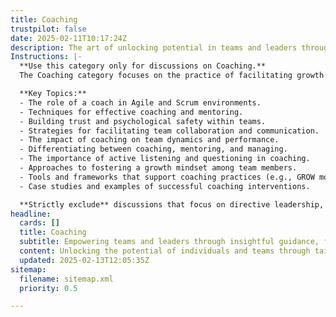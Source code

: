 ```yaml
---
title: Coaching
trustpilot: false
date: 2025-02-11T10:17:24Z
description: The art of unlocking potential in teams and leaders through guidance rather than directives.
Instructions: |-
  **Use this category only for discussions on Coaching.**  
  The Coaching category focuses on the practice of facilitating growth and development within teams and individuals by providing guidance, support, and feedback rather than issuing commands or directives. It emphasises the importance of fostering an environment where team members can unlock their potential, enhance their skills, and improve their performance through collaborative learning and self-discovery.

  **Key Topics:**
  - The role of a coach in Agile and Scrum environments.
  - Techniques for effective coaching and mentoring.
  - Building trust and psychological safety within teams.
  - Strategies for facilitating team collaboration and communication.
  - The impact of coaching on team dynamics and performance.
  - Differentiating between coaching, mentoring, and managing.
  - The importance of active listening and questioning in coaching.
  - Approaches to fostering a growth mindset among team members.
  - Tools and frameworks that support coaching practices (e.g., GROW model).
  - Case studies and examples of successful coaching interventions.

  **Strictly exclude** discussions that focus on directive leadership, performance evaluations, or any content that misrepresents the collaborative and supportive nature of coaching in Agile and DevOps contexts.
headline:
  cards: []
  title: Coaching
  subtitle: Empowering teams and leaders through insightful guidance, fostering growth and adaptability in complex environments.
  content: Unlocking the potential of individuals and teams through tailored guidance, fostering a culture of continuous improvement and adaptability. Posts explore facilitation techniques, performance enhancement, collaborative decision-making, and the dynamics of team interactions, drawing insights from complexity theory and evidence-based management principles.
  updated: 2025-02-13T12:05:35Z
sitemap:
  filename: sitemap.xml
  priority: 0.5

---
```


